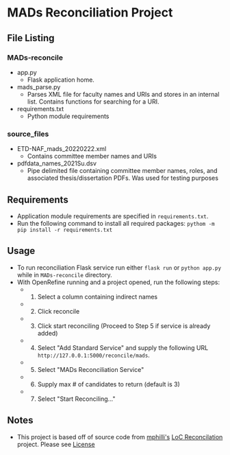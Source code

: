 # MADs Reconciliation Project

## File Listing
### MADs-reconcile
  - app.py 
    - Flask application home. 
  - mads_parse.py
    - Parses XML file for faculty names and URIs and stores in an internal list. Contains functions for searching for a URI.
  - requirements.txt
    - Python module requirements
### source_files
  - ETD-NAF_mads_20220222.xml
    - Contains committee member names and URIs
  - pdfdata_names_2021Su.dsv
    - Pipe delimited file containing committee member names, roles, and associated thesis/dissertation PDFs. Was used for         testing purposes

## Requirements
  - Application module requirements are specified in `requirements.txt`.
  - Run the following command to install all required packages: `pythom -m pip install -r requirements.txt`

## Usage
  - To run reconciliation Flask service run either `flask run` or `python app.py` while in `MADs-reconcile` directory. 
  - With OpenRefine running and a project opened, run the following steps: 
     - 1. Select a column containing indirect names
     - 2. Click reconcile
     - 3. Click start reconciling (Proceed to Step 5 if service is already added)
     - 4. Select "Add Standard Service" and supply the following URL `http://127.0.0.1:5000/reconcile/mads`. 
     - 5. Select "MADs Reconciliation Service"
     - 6. Supply max # of candidates to return (default is 3)
     - 7. Select "Start Reconciling..."

## Notes
  - This project is based off of source code from [mphilli's](https://github.com/mphilli) [LoC Reconcilation](https://github.com/mphilli/LoC-reconcile) project. Please see [License]()
